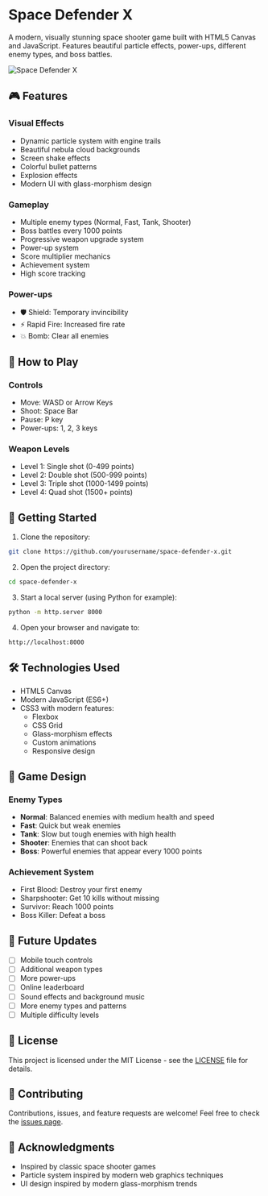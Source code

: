# Space Defender X

A modern, visually stunning space shooter game built with HTML5 Canvas and JavaScript. Features beautiful particle effects, power-ups, different enemy types, and boss battles.

![Space Defender X](preview.png)

## 🎮 Features

### Visual Effects
- Dynamic particle system with engine trails
- Beautiful nebula cloud backgrounds
- Screen shake effects
- Colorful bullet patterns
- Explosion effects
- Modern UI with glass-morphism design

### Gameplay
- Multiple enemy types (Normal, Fast, Tank, Shooter)
- Boss battles every 1000 points
- Progressive weapon upgrade system
- Power-up system
- Score multiplier mechanics
- Achievement system
- High score tracking

### Power-ups
- 🛡️ Shield: Temporary invincibility
- ⚡ Rapid Fire: Increased fire rate
- 💥 Bomb: Clear all enemies

## 🎯 How to Play

### Controls
- Move: WASD or Arrow Keys
- Shoot: Space Bar
- Pause: P key
- Power-ups: 1, 2, 3 keys

### Weapon Levels
- Level 1: Single shot (0-499 points)
- Level 2: Double shot (500-999 points)
- Level 3: Triple shot (1000-1499 points)
- Level 4: Quad shot (1500+ points)

## 🚀 Getting Started

1. Clone the repository:
```bash
git clone https://github.com/yourusername/space-defender-x.git
```

2. Open the project directory:
```bash
cd space-defender-x
```

3. Start a local server (using Python for example):
```bash
python -m http.server 8000
```

4. Open your browser and navigate to:
```
http://localhost:8000
```

## 🛠️ Technologies Used

- HTML5 Canvas
- Modern JavaScript (ES6+)
- CSS3 with modern features:
  - Flexbox
  - CSS Grid
  - Glass-morphism effects
  - Custom animations
  - Responsive design

## 🎨 Game Design

### Enemy Types
- **Normal**: Balanced enemies with medium health and speed
- **Fast**: Quick but weak enemies
- **Tank**: Slow but tough enemies with high health
- **Shooter**: Enemies that can shoot back
- **Boss**: Powerful enemies that appear every 1000 points

### Achievement System
- First Blood: Destroy your first enemy
- Sharpshooter: Get 10 kills without missing
- Survivor: Reach 1000 points
- Boss Killer: Defeat a boss

## 🔄 Future Updates

- [ ] Mobile touch controls
- [ ] Additional weapon types
- [ ] More power-ups
- [ ] Online leaderboard
- [ ] Sound effects and background music
- [ ] More enemy types and patterns
- [ ] Multiple difficulty levels

## 📝 License

This project is licensed under the MIT License - see the [LICENSE](LICENSE) file for details.

## 🤝 Contributing

Contributions, issues, and feature requests are welcome! Feel free to check the [issues page](https://github.com/yourusername/space-defender-x/issues).

## 👏 Acknowledgments

- Inspired by classic space shooter games
- Particle system inspired by modern web graphics techniques
- UI design inspired by modern glass-morphism trends
